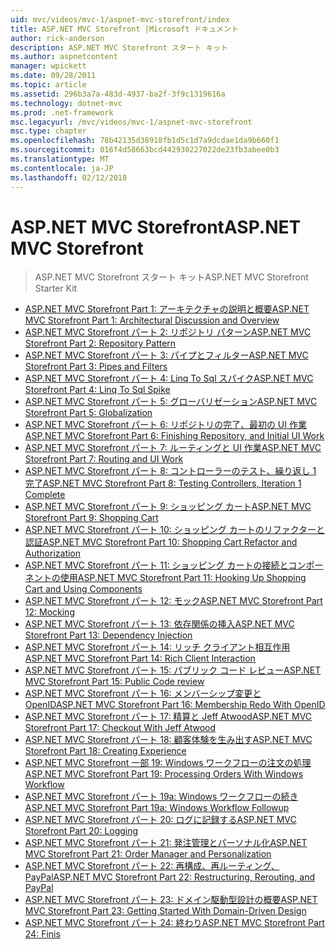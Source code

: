 ```yaml
---
uid: mvc/videos/mvc-1/aspnet-mvc-storefront/index
title: ASP.NET MVC Storefront |Microsoft ドキュメント
author: rick-anderson
description: ASP.NET MVC Storefront スタート キット
ms.author: aspnetcontent
manager: wpickett
ms.date: 09/28/2011
ms.topic: article
ms.assetid: 296b3a7a-483d-4937-ba2f-3f9c1319616a
ms.technology: dotnet-mvc
ms.prod: .net-framework
msc.legacyurl: /mvc/videos/mvc-1/aspnet-mvc-storefront
msc.type: chapter
ms.openlocfilehash: 78b42135d38918fb1d5c1d7a9dcdae1da9b660f1
ms.sourcegitcommit: 016f4d58663bcd442930227022de23fb3abee0b3
ms.translationtype: MT
ms.contentlocale: ja-JP
ms.lasthandoff: 02/12/2018
---
```

<a name="aspnet-mvc-storefront"></a><span data-ttu-id="0d998-103">ASP.NET MVC Storefront</span><span class="sxs-lookup"><span data-stu-id="0d998-103">ASP.NET MVC Storefront</span></span>
====================
> <span data-ttu-id="0d998-104">ASP.NET MVC Storefront スタート キット</span><span class="sxs-lookup"><span data-stu-id="0d998-104">ASP.NET MVC Storefront Starter Kit</span></span>


- [<span data-ttu-id="0d998-105">ASP.NET MVC Storefront Part 1: アーキテクチャの説明と概要</span><span class="sxs-lookup"><span data-stu-id="0d998-105">ASP.NET MVC Storefront Part 1: Architectural Discussion and Overview</span></span>](aspnet-mvc-storefront-part-1-architectural-discussion-and-overview.md)
- [<span data-ttu-id="0d998-106">ASP.NET MVC Storefront パート 2: リポジトリ パターン</span><span class="sxs-lookup"><span data-stu-id="0d998-106">ASP.NET MVC Storefront Part 2: Repository Pattern</span></span>](aspnet-mvc-storefront-part-2-the-repository-pattern.md)
- [<span data-ttu-id="0d998-107">ASP.NET MVC Storefront パート 3: パイプとフィルター</span><span class="sxs-lookup"><span data-stu-id="0d998-107">ASP.NET MVC Storefront Part 3: Pipes and Filters</span></span>](aspnet-mvc-storefront-part-3-pipes-and-filters.md)
- [<span data-ttu-id="0d998-108">ASP.NET MVC Storefront パート 4: Linq To Sql スパイク</span><span class="sxs-lookup"><span data-stu-id="0d998-108">ASP.NET MVC Storefront Part 4: Linq To Sql Spike</span></span>](aspnet-mvc-storefront-part-4-linq-to-sql-spike.md)
- [<span data-ttu-id="0d998-109">ASP.NET MVC Storefront パート 5: グローバリゼーション</span><span class="sxs-lookup"><span data-stu-id="0d998-109">ASP.NET MVC Storefront Part 5: Globalization</span></span>](aspnet-mvc-storefront-part-5-globalization.md)
- [<span data-ttu-id="0d998-110">ASP.NET MVC Storefront パート 6: リポジトリの完了、最初の UI 作業</span><span class="sxs-lookup"><span data-stu-id="0d998-110">ASP.NET MVC Storefront Part 6: Finishing Repository, and Initial UI Work</span></span>](aspnet-mvc-storefront-part-6-finishing-the-repository-and-initial-ui-work.md)
- [<span data-ttu-id="0d998-111">ASP.NET MVC Storefront パート 7: ルーティングと UI 作業</span><span class="sxs-lookup"><span data-stu-id="0d998-111">ASP.NET MVC Storefront Part 7: Routing and UI Work</span></span>](aspnet-mvc-storefront-part-7-routing-and-ui-work.md)
- [<span data-ttu-id="0d998-112">ASP.NET MVC Storefront パート 8: コントローラーのテスト、繰り返し 1 完了</span><span class="sxs-lookup"><span data-stu-id="0d998-112">ASP.NET MVC Storefront Part 8: Testing Controllers, Iteration 1 Complete</span></span>](aspnet-mvc-storefront-part-8-testing-controllers-iteration-1-complete.md)
- [<span data-ttu-id="0d998-113">ASP.NET MVC Storefront パート 9: ショッピング カート</span><span class="sxs-lookup"><span data-stu-id="0d998-113">ASP.NET MVC Storefront Part 9: Shopping Cart</span></span>](aspnet-mvc-storefront-part-9-the-shopping-cart.md)
- [<span data-ttu-id="0d998-114">ASP.NET MVC Storefront パート 10: ショッピング カートのリファクターと認証</span><span class="sxs-lookup"><span data-stu-id="0d998-114">ASP.NET MVC Storefront Part 10: Shopping Cart Refactor and Authorization</span></span>](aspnet-mvc-storefront-part-10-shopping-cart-refactor-and-authorization.md)
- [<span data-ttu-id="0d998-115">ASP.NET MVC Storefront パート 11: ショッピング カートの接続とコンポーネントの使用</span><span class="sxs-lookup"><span data-stu-id="0d998-115">ASP.NET MVC Storefront Part 11: Hooking Up Shopping Cart and Using Components</span></span>](aspnet-mvc-storefront-part-11-hooking-up-the-shopping-cart-and-using-components.md)
- [<span data-ttu-id="0d998-116">ASP.NET MVC Storefront パート 12: モック</span><span class="sxs-lookup"><span data-stu-id="0d998-116">ASP.NET MVC Storefront Part 12: Mocking</span></span>](aspnet-mvc-storefront-part-12-mocking.md)
- [<span data-ttu-id="0d998-117">ASP.NET MVC Storefront パート 13: 依存関係の挿入</span><span class="sxs-lookup"><span data-stu-id="0d998-117">ASP.NET MVC Storefront Part 13: Dependency Injection</span></span>](aspnet-mvc-storefront-part-13-dependency-injection.md)
- [<span data-ttu-id="0d998-118">ASP.NET MVC Storefront パート 14: リッチ クライアント相互作用</span><span class="sxs-lookup"><span data-stu-id="0d998-118">ASP.NET MVC Storefront Part 14: Rich Client Interaction</span></span>](aspnet-mvc-storefront-part-14-rich-client-interaction.md)
- [<span data-ttu-id="0d998-119">ASP.NET MVC Storefront パート 15: パブリック コード レビュー</span><span class="sxs-lookup"><span data-stu-id="0d998-119">ASP.NET MVC Storefront Part 15: Public Code review</span></span>](aspnet-mvc-storefront-part-15-public-code-review.md)
- [<span data-ttu-id="0d998-120">ASP.NET MVC Storefront パート 16: メンバーシップ変更と OpenID</span><span class="sxs-lookup"><span data-stu-id="0d998-120">ASP.NET MVC Storefront Part 16: Membership Redo With OpenID</span></span>](aspnet-mvc-storefront-part-16-membership-redo-with-openid.md)
- [<span data-ttu-id="0d998-121">ASP.NET MVC Storefront パート 17: 精算と Jeff Atwood</span><span class="sxs-lookup"><span data-stu-id="0d998-121">ASP.NET MVC Storefront Part 17: Checkout With Jeff Atwood</span></span>](aspnet-mvc-storefront-part-17-checkout-with-jeff-atwood.md)
- [<span data-ttu-id="0d998-122">ASP.NET MVC Storefront パート 18: 顧客体験を生み出す</span><span class="sxs-lookup"><span data-stu-id="0d998-122">ASP.NET MVC Storefront Part 18: Creating Experience</span></span>](aspnet-mvc-storefront-part-18-creating-an-experience.md)
- [<span data-ttu-id="0d998-123">ASP.NET MVC Storefront 一部 19: Windows ワークフローの注文の処理</span><span class="sxs-lookup"><span data-stu-id="0d998-123">ASP.NET MVC Storefront Part 19: Processing Orders With Windows Workflow</span></span>](aspnet-mvc-storefront-part-19-processing-orders-with-windows-workflow.md)
- [<span data-ttu-id="0d998-124">ASP.NET MVC Storefront パート 19a: Windows ワークフローの続き</span><span class="sxs-lookup"><span data-stu-id="0d998-124">ASP.NET MVC Storefront Part 19a: Windows Workflow Followup</span></span>](aspnet-mvc-storefront-part-19a-windows-workflow-followup.md)
- [<span data-ttu-id="0d998-125">ASP.NET MVC Storefront パート 20: ログに記録する</span><span class="sxs-lookup"><span data-stu-id="0d998-125">ASP.NET MVC Storefront Part 20: Logging</span></span>](aspnet-mvc-storefront-part-20-logging.md)
- [<span data-ttu-id="0d998-126">ASP.NET MVC Storefront パート 21: 発注管理とパーソナル化</span><span class="sxs-lookup"><span data-stu-id="0d998-126">ASP.NET MVC Storefront Part 21: Order Manager and Personalization</span></span>](aspnet-mvc-storefront-part-21-order-manager-and-personalization.md)
- [<span data-ttu-id="0d998-127">ASP.NET MVC Storefront パート 22: 再構成、再ルーティング、PayPal</span><span class="sxs-lookup"><span data-stu-id="0d998-127">ASP.NET MVC Storefront Part 22: Restructuring, Rerouting, and PayPal</span></span>](aspnet-mvc-storefront-part-22-restructuring-rerouting-and-paypal.md)
- [<span data-ttu-id="0d998-128">ASP.NET MVC Storefront パート 23: ドメイン駆動型設計の概要</span><span class="sxs-lookup"><span data-stu-id="0d998-128">ASP.NET MVC Storefront Part 23: Getting Started With Domain-Driven Design</span></span>](aspnet-mvc-storefront-part-23-getting-started-with-domain-driven-design.md)
- [<span data-ttu-id="0d998-129">ASP.NET MVC Storefront パート 24: 終わり</span><span class="sxs-lookup"><span data-stu-id="0d998-129">ASP.NET MVC Storefront Part 24: Finis</span></span>](aspnet-mvc-storefront-part-24-finis.md)

